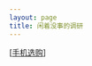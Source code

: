 ```yaml
---
layout: page
title: 闲着没事的调研
---
```


[[手机选购]]

[//begin]: # "Autogenerated link references for markdown compatibility"
[手机选购]: 手机选购.md "手机选购"
[//end]: # "Autogenerated link references"